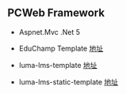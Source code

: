 ## PCWeb Framework <!-- {docsify-ignore-all} -->

* Aspnet.Mvc .Net 5

* EduChamp Template  [地址](https://gitee.com/shimmer/edu-champ-education-html-template )

* luma-lms-template [地址](https://gitee.com/shimmer/luma-lms-template)

* luma-lms-static-template [地址](https://gitee.com/shimmer/luma-lms-static-template)